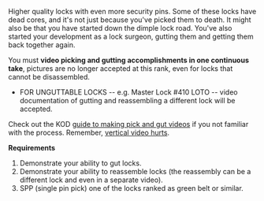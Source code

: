 Higher quality locks with even more security pins. Some of these locks have
dead cores, and it's not just because you've picked them to death. It might
also be that you have started down the dimple lock road. You've also started
your development as a lock surgeon, gutting them and getting them back
together again.

You must **video picking and gutting accomplishments in one continuous take**,
pictures are no longer accepted at this rank, even for locks that cannot be
disassembled.

- FOR UNGUTTABLE LOCKS -- e.g. Master Lock #410 LOTO -- video documentation of
  gutting and reassembling a different lock will be accepted.

Check out the KOD [guide to making pick and gut videos](https://youtu.be/gcekRz-7If8) if you not familiar with the
process. Remember, [vertical video hurts](https://www.youtube.com/watch?v=dechvhb0Meo).

**Requirements**

1. Demonstrate your ability to gut locks.
2. Demonstrate your ability to reassemble locks (the reassembly can be a different lock and even in a separate video).
3. SPP (single pin pick) one of the locks ranked as green belt or similar.
